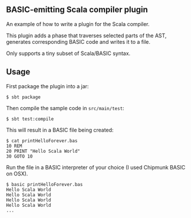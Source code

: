 ## BASIC-emitting Scala compiler plugin

An example of how to write a plugin for the Scala compiler.

This plugin adds a phase that traverses selected parts of the AST, generates corresponding BASIC code and writes it to a file.

Only supports a tiny subset of Scala/BASIC syntax.

## Usage

First package the plugin into a jar:

```
$ sbt package
```

Then compile the sample code in `src/main/test`:

```
$ sbt test:compile
```

This will result in a BASIC file being created:

```
$ cat printHelloForever.bas
10 REM
20 PRINT "Hello Scala World"
30 GOTO 10
```

Run the file in a BASIC interpreter of your choice (I used Chipmunk BASIC on OSX).

```
$ basic printHelloForever.bas
Hello Scala World
Hello Scala World
Hello Scala World
Hello Scala World
...
```
